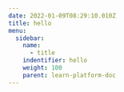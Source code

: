 ```yaml
---
date: 2022-01-09T08:29:10.010Z
title: hello
menu:
  sidebar:
    name:
      - title
    indentifier: hello
    weight: 100
    parent: learn-platform-doc
---
```

